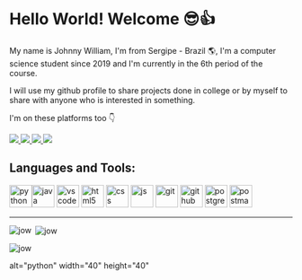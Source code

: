 # Hello World! Welcome 😎👍
My name is Johnny William, I'm from Sergipe - Brazil 🌎, I'm a computer science student since 2019 and I'm currently in the 6th period of the course.

I will use my github profile to share projects done in college or by myself to share with anyone who is interested in something.


I'm on these platforms too 👇

[![](https://camo.githubusercontent.com/a80d00f23720d0bc9f55481cfcd77ab79e141606829cf16ec43f8cacc7741e46/68747470733a2f2f696d672e736869656c64732e696f2f62616467652f4c696e6b6564496e2d3030373742353f7374796c653d666f722d7468652d6261646765266c6f676f3d6c696e6b6564696e266c6f676f436f6c6f723d7768697465) ](https://www.linkedin.com/in/johnny-william/)[![](https://camo.githubusercontent.com/fbc3df79ffe1a99e482b154b29262ecbb10d6ee4ed22faa82683aa653d72c4e1/68747470733a2f2f696d672e736869656c64732e696f2f62616467652f4769744875622d3130303030303f7374796c653d666f722d7468652d6261646765266c6f676f3d676974687562266c6f676f436f6c6f723d7768697465) ](https://github.com/Jownao)[![](https://camo.githubusercontent.com/99094e7d08f15000fe6a39872628bde2b8cf8a2a4a94ad384e50a158f09d7bf5/68747470733a2f2f696d672e736869656c64732e696f2f62616467652f5265646469742d4646343530303f7374796c653d666f722d7468652d6261646765266c6f676f3d726564646974266c6f676f436f6c6f723d7768697465)](https://www.reddit.com/user/Jownao)[ ![](https://camo.githubusercontent.com/b3d4671768bd0f9b6c8f410a25a96e0c5a4d135208d8910461e986f97e7985ab/68747470733a2f2f696d672e736869656c64732e696f2f62616467652f496e7374616772616d2d4534343035463f7374796c653d666f722d7468652d6261646765266c6f676f3d696e7374616772616d266c6f676f436f6c6f723d7768697465)
](https://www.instagram.com/jownaoo/?hl=pt-br)

<h2 align="left"> Languages and Tools: </h2>



<img src="https://cdn.jsdelivr.net/gh/devicons/devicon/icons/python/python-original.svg" alt="python" width="40" height="40" /><img src="https://cdn.jsdelivr.net/gh/devicons/devicon/icons/java/java-original.svg"  alt="java" width="40" height="40" />
<img src="https://cdn.jsdelivr.net/gh/devicons/devicon/icons/vscode/vscode-original.svg"  alt="vscode" width="40" height="40" />
<img src="https://cdn.jsdelivr.net/gh/devicons/devicon/icons/html5/html5-original.svg"  alt="html5" width="40" height="40"/>
<img src="https://cdn.jsdelivr.net/gh/devicons/devicon/icons/css3/css3-original.svg"  alt="css" width="40" height="40"/>
<img src="https://cdn.jsdelivr.net/gh/devicons/devicon/icons/javascript/javascript-original.svg" alt="js" width="40" height="40"/>
<img src="https://cdn.jsdelivr.net/gh/devicons/devicon/icons/git/git-original.svg"  alt="git" width="40" height="40" />
<img src="https://cdn.jsdelivr.net/gh/devicons/devicon/icons/github/github-original.svg"  alt="github" width="40" height="40" />
<img src="https://cdn.jsdelivr.net/gh/devicons/devicon/icons/postgresql/postgresql-original.svg" alt="postgresql" width="40" height="40" />
<img src="https://www.vectorlogo.zone/logos/getpostman/getpostman-icon.svg" alt="postman" width="40" height="40" />

--------------------------
<p><img align="left" src="https://github-readme-stats.vercel.app/api/top-langs?username=jownao&show_icons=true&locale=en&layout=compact" alt="jow" /></p>

<p>&nbsp;<img align="center" src="https://github-readme-stats.vercel.app/api?username=jownao&show_icons=true&locale=en" alt="jow" /></p>

<p><img align="center" src="https://github-readme-streak-stats.herokuapp.com/?user=jownao&" alt="jow" /></p>

 alt="python" width="40" height="40" 

